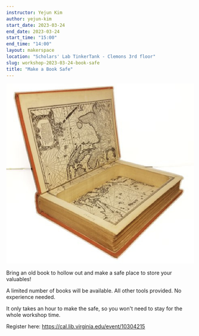 ```yaml
---
instructor: Yejun Kim
author: yejun-kim
start_date: 2023-03-24
end_date: 2023-03-24
start_time: "15:00"
end_time: "14:00"
layout: makerspace
location: "Scholars' Lab TinkerTank - Clemons 3rd floor"
slug: workshop-2023-03-24-book-safe
title: "Make a Book Safe"
---
```


![Make a Book Safe](/assets/post-media/workshops/book-safe.png)

Bring an old book to hollow out and make a safe place to store your valuables!

A limited number of books will be available. All other tools provided. No experience needed.

It only takes an hour to make the safe, so you won't need to stay for the whole workshop time.

Register here: [https://cal.lib.virginia.edu/event/10304215 ](https://cal.lib.virginia.edu/event/10304215)
